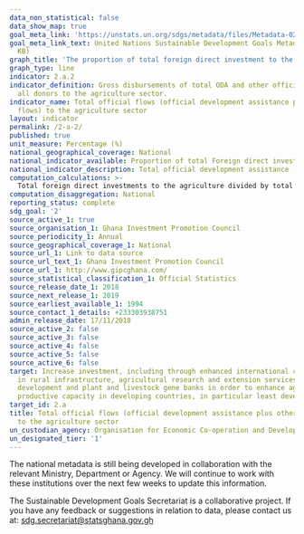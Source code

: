 ```yaml
---
data_non_statistical: false
data_show_map: true
goal_meta_link: 'https://unstats.un.org/sdgs/metadata/files/Metadata-02-0A-02.pdf '
goal_meta_link_text: United Nations Sustainable Development Goals Metadata (PDF 210
  KB)
graph_title: 'The proportion of total foreign direct investment to the agriculture sector'
graph_type: line
indicator: 2.a.2
indicator_definition: Gross disbursements of total ODA and other official flows from
  all donors to the agriculture sector.
indicator_name: Total official flows (official development assistance plus other official
  flows) to the agriculture sector
layout: indicator
permalink: /2-a-2/
published: true
unit_measure: Percentage (%)
national_geographical_coverage: National
national_indicator_available: Proportion of total Foreign direct investment to the agriculture sector 
national_indicator_description: Total official development assistance (ODA) and other official flows to the agriculture sector
computation_calculations: >-
  Total foreign direct investments to the agriculture divided by total foreign direct investment and multiplied by 100
computation_disaggregation: National
reporting_status: complete
sdg_goal: '2'
source_active_1: true
source_organisation_1: Ghana Investment Promotion Council
source_periodicity_1: Annual 
source_geographical_coverage_1: National
source_url_1: Link to data source
source_url_text_1: Ghana Investment Promotion Council
source_url_1: http://www.gipcghana.com/
source_statistical_classification_1: Official Statistics
source_release_date_1: 2018
source_next_release_1: 2019
source_earliest_available_1: 1994
source_contact_1_details: +233303938751
admin_release_date: 17/11/2018
source_active_2: false
source_active_3: false
source_active_4: false
source_active_5: false
source_active_6: false
target: Increase investment, including through enhanced international cooperation,
  in rural infrastructure, agricultural research and extension services, technology
  development and plant and livestock gene banks in order to enhance agricultural
  productive capacity in developing countries, in particular least developed countries
target_id: 2.a
title: Total official flows (official development assistance plus other official flows)
  to the agriculture sector
un_custodian_agency: Organisation for Economic Co-operation and Development (OECD)
un_designated_tier: '1'
---
```

The national metadata is still being developed in collaboration with the relevant Ministry, Department or Agency.  We will continue to work with these institutions over the next few weeks to update this information.

The Sustainable Development Goals Secretariat is a collaborative project. If you have any feedback or suggestions in relation to data, please contact us at: sdg.secretariat@statsghana.gov.gh
